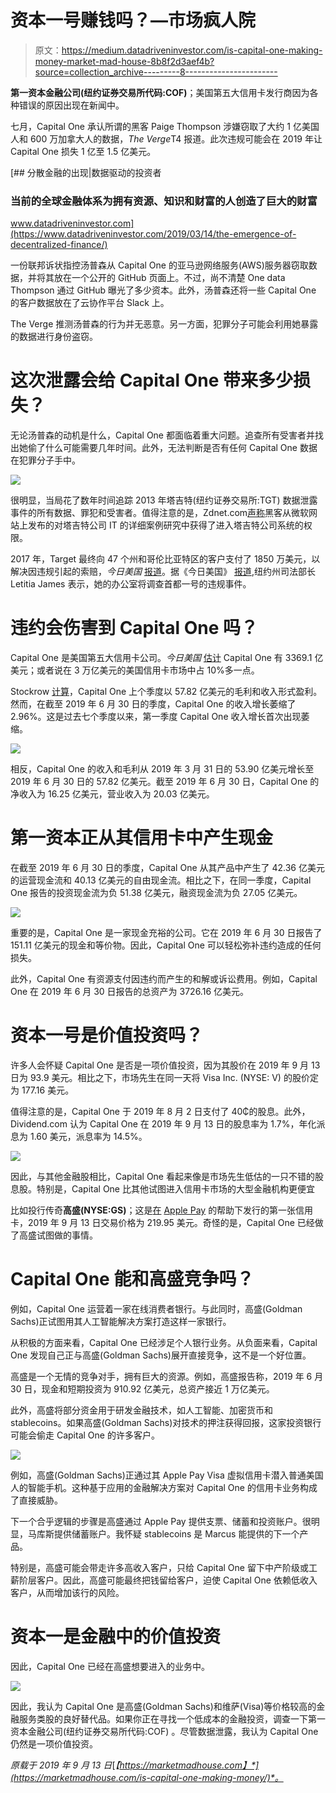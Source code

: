 # 资本一号赚钱吗？—市场疯人院

> 原文：<https://medium.datadriveninvestor.com/is-capital-one-making-money-market-mad-house-8b8f2d3aef4b?source=collection_archive---------8----------------------->

**第一资本金融公司(纽约证券交易所代码:COF)**；美国第五大信用卡发行商因为各种错误的原因出现在新闻中。

七月，Capital One 承认所谓的黑客 Paige Thompson 涉嫌窃取了大约 1 亿美国人和 600 万加拿大人的数据，*The Verge*T4 报道。此次违规可能会在 2019 年让 Capital One 损失 1 亿至 1.5 亿美元。

[](https://www.datadriveninvestor.com/2019/03/14/the-emergence-of-decentralized-finance/) [## 分散金融的出现|数据驱动的投资者

### 当前的全球金融体系为拥有资源、知识和财富的人创造了巨大的财富

www.datadriveninvestor.com](https://www.datadriveninvestor.com/2019/03/14/the-emergence-of-decentralized-finance/) 

一份联邦诉状指控汤普森从 Capital One 的亚马逊网络服务(AWS)服务器窃取数据，并将其放在一个公开的 GitHub 页面上。不过，尚不清楚 One data Thompson 通过 GitHub 曝光了多少资本。此外，汤普森还将一些 Capital One 的客户数据放在了云协作平台 Slack 上。

The Verge 推测汤普森的行为并无恶意。另一方面，犯罪分子可能会利用她暴露的数据进行身份盗窃。

# 这次泄露会给 Capital One 带来多少损失？

无论汤普森的动机是什么，Capital One 都面临着重大问题。追查所有受害者并找出她偷了什么可能需要几年时间。此外，无法判断是否有任何 Capital One 数据在犯罪分子手中。

![](img/966c26aab2402252b90a3bac2715f7fa.png)

很明显，当局花了数年时间追踪 2013 年塔吉特(纽约证券交易所:TGT) 数据泄露事件的所有数据、罪犯和受害者。值得注意的是，Zdnet.com[声称](https://www.zdnet.com/article/anatomy-of-the-target-data-breach-missed-opportunities-and-lessons-learned/)黑客从微软网站上发布的对塔吉特公司 IT 的详细案例研究中获得了进入塔吉特公司系统的权限。

2017 年，Target 最终向 47 个州和哥伦比亚特区的客户支付了 1850 万美元，以解决因违规引起的索赔，*今日美国* [报道](https://www.usatoday.com/story/money/2017/05/23/target-pay-185m-2013-data-breach-affected-consumers/102063932/)。据《今日美国》 [报道](https://www.usatoday.com/story/money/2019/07/30/capital-one-data-breach-what-do-if-you-were-affected-and-know/1864628001/),纽约州司法部长 Letitia James 表示，她的办公室将调查首都一号的违规事件。

# 违约会伤害到 Capital One 吗？

Capital One 是美国第五大信用卡公司。*今日美国* [估计](https://creditcards.usnews.com/articles/what-are-the-largest-us-credit-card-companies) Capital One 有 3369.1 亿美元；或者说在 3 万亿美元的美国信用卡市场中占 10%多一点。

Stockrow [计算](https://stockrow.com/COF/financials/income/quarterly)，Capital One 上个季度以 57.82 亿美元的毛利和收入形式盈利。然而，在截至 2019 年 6 月 30 日的季度，Capital One 的收入增长萎缩了 2.96%。这是过去七个季度以来，第一季度 Capital One 收入增长首次出现萎缩。

![](img/c0008c4394ee64ae1545f77719f9a9a5.png)

相反，Capital One 的收入和毛利从 2019 年 3 月 31 日的 53.90 亿美元增长至 2019 年 6 月 30 日的 57.82 亿美元。截至 2019 年 6 月 30 日，Capital One 的净收入为 16.25 亿美元，营业收入为 20.03 亿美元。

# 第一资本正从其信用卡中产生现金

在截至 2019 年 6 月 30 日的季度，Capital One 从其产品中产生了 42.36 亿美元的运营现金流和 40.13 亿美元的自由现金流。相比之下，在同一季度，Capital One 报告的投资现金流为负 51.38 亿美元，融资现金流为负 27.05 亿美元。

![](img/88d83200bf8f22a150747103a3702e76.png)

重要的是，Capital One 是一家现金充裕的公司。它在 2019 年 6 月 30 日报告了 151.11 亿美元的现金和等价物。因此，Capital One 可以轻松弥补违约造成的任何损失。

此外，Capital One 有资源支付因违约而产生的和解或诉讼费用。例如，Capital One 在 2019 年 6 月 30 日报告的总资产为 3726.16 亿美元。

# 资本一号是价值投资吗？

许多人会怀疑 Capital One 是否是一项价值投资，因为其股价在 2019 年 9 月 13 日为 93.9 美元。相比之下，市场先生在同一天将 Visa Inc. (NYSE: V) 的股价定为 177.16 美元。

值得注意的是，Capital One 于 2019 年 8 月 2 日支付了 40₵的股息。此外，Dividend.com 认为 Capital One 在 2019 年 9 月 13 日的股息率为 1.7%，年化派息为 1.60 美元，派息率为 14.5%。

![](img/16bd859dd8a7c4b503bf92c6457205d8.png)

因此，与其他金融股相比，Capital One 看起来像是市场先生低估的一只不错的股息股。特别是，Capital One 比其他试图进入信用卡市场的大型金融机构更便宜

比如投行传奇**高盛(NYSE:GS)**；这是[在](https://marketmadhouse.com/goldman-sachs-plans-apple-pay-credit-card/) [Apple Pay](https://marketmadhouse.com/no-cryptocurrency-is-not-coming-to-apple-pay-soon/) 的帮助下发行的第一张信用卡，2019 年 9 月 13 日交易价格为 219.95 美元。奇怪的是，Capital One 已经做了高盛试图做的事情。

# Capital One 能和高盛竞争吗？

例如，Capital One 运营着一家在线消费者银行。与此同时，高盛(Goldman Sachs)正试图用其人工智能解决方案打造这样一家银行。

从积极的方面来看，Capital One 已经涉足个人银行业务。从负面来看，Capital One 发现自己正与高盛(Goldman Sachs)展开直接竞争，这不是一个好位置。

高盛是一个无情的竞争对手，拥有巨大的资源。例如，高盛报告称，2019 年 6 月 30 日，现金和短期投资为 910.92 亿美元，总资产接近 1 万亿美元。

此外，高盛将部分资金用于研发金融技术，如人工智能、加密货币和 stablecoins。如果高盛(Goldman Sachs)对技术的押注获得回报，这家投资银行可能会偷走 Capital One 的许多客户。

![](img/aa7f9b2312ec207e3071a9123ddce5ec.png)

例如，高盛(Goldman Sachs)正通过其 Apple Pay Visa 虚拟信用卡潜入普通美国人的智能手机。这种基于应用的金融解决方案对 Capital One 的信用卡业务构成了直接威胁。

下一个合乎逻辑的步骤是高盛通过 Apple Pay 提供支票、储蓄和投资账户。很明显，马库斯提供储蓄账户。我怀疑 stablecoins 是 Marcus 能提供的下一个产品。

特别是，高盛可能会带走许多高收入客户，只给 Capital One 留下中产阶级或工薪阶层客户。因此，高盛可能最终把钱留给客户，迫使 Capital One 依赖低收入客户，从而增加该行的风险。

# 资本一是金融中的价值投资

因此，Capital One 已经在高盛想要进入的业务中。

![](img/afe5eff3b85633600379bfb392a3605a.png)

因此，我认为 Capital One 是高盛(Goldman Sachs)和维萨(Visa)等价格较高的金融服务类股的良好替代品。如果你正在寻找一个低成本的金融投资，调查一下第一资本金融公司(纽约证券交易所代码:COF) 。尽管数据泄露，我认为 Capital One 仍然是一项价值投资。

*原载于 2019 年 9 月 13 日*[*【https://marketmadhouse.com】*](https://marketmadhouse.com/is-capital-one-making-money/)*。*